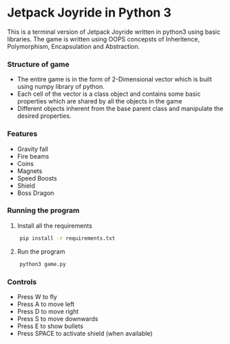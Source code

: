 # Jetpack Joyride in Python 3
This is a terminal version of Jetpack Joyride written in python3 using basic libraries. The game is written using OOPS concepsts of Inheritence, Polymorphism, Encapsulation and Abstraction.

### Structure of game
- The entire game is in the form of 2-Dimensional vector which is built using numpy library of python.
- Each cell of the vector is a class object and contains some basic properties which are shared by all the objects in the game
- Different objects inherent from the base parent class and manipulate the desired properties.

### Features
- Gravity fall
- Fire beams
- Coins
- Magnets
- Speed Boosts
- Shield
- Boss Dragon

### Running the program
1. Install all the requirements
```sh
    pip install -r requirements.txt
```
2. Run the program
```sh
    python3 game.py
```
### Controls
- Press W to fly
- Press A to move left
- Press D to move right
- Press S to move downwards
- Press E to show bullets
- Press SPACE to activate shield (when available)

